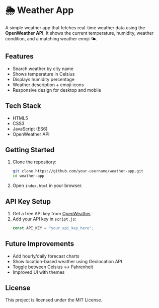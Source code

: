 # 🌦️ Weather App

A simple weather app that fetches real-time weather data using the **OpenWeather API**. It shows the current temperature, humidity, weather condition, and a matching weather emoji 🌤️.

## Features
- Search weather by city name
- Shows temperature in Celsius
- Displays humidity percentage
- Weather description + emoji icons
- Responsive design for desktop and mobile

## Tech Stack
- HTML5  
- CSS3  
- JavaScript (ES6)  
- OpenWeather API  

## Getting Started
1. Clone the repository:
   ```bash
   git clone https://github.com/your-username/weather-app.git
   cd weather-app
2. Open `index.html` in your browser.

## API Key Setup
1. Get a free API key from [OpenWeather](https://openweathermap.org/api).  
2. Add your API key in `script.js`:
   ```javascript
   const API_KEY = "your_api_key_here";
## Future Improvements
- Add hourly/daily forecast charts  
- Show location-based weather using Geolocation API  
- Toggle between Celsius ↔ Fahrenheit  
- Improved UI with themes  

## License
This project is licensed under the MIT License.
